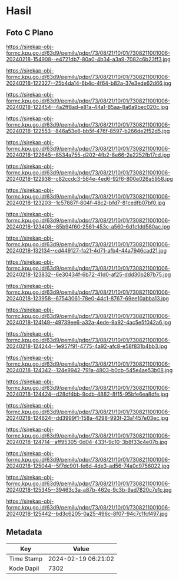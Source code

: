 # Hasil

## Foto C Plano

https://sirekap-obj-formc.kpu.go.id/63d9/pemilu/pdpr/73/08/21/10/01/7308211001006-20240218-154908--e4721db7-80a0-4b34-a3a9-7082c6b23ff3.jpg

https://sirekap-obj-formc.kpu.go.id/63d9/pemilu/pdpr/73/08/21/10/01/7308211001006-20240218-122327--25b4da14-6b4c-4f64-b82a-37e3ede62d66.jpg

https://sirekap-obj-formc.kpu.go.id/63d9/pemilu/pdpr/73/08/21/10/01/7308211001006-20240218-122454--4a2ff8ad-e81a-44a1-85aa-8a6a9bec020c.jpg

https://sirekap-obj-formc.kpu.go.id/63d9/pemilu/pdpr/73/08/21/10/01/7308211001006-20240218-122553--846a53e6-bb5f-476f-8597-b266de2f52d5.jpg

https://sirekap-obj-formc.kpu.go.id/63d9/pemilu/pdpr/73/08/21/10/01/7308211001006-20240218-122645--8534a755-d202-4fb2-8e66-2e2252fb17cd.jpg

https://sirekap-obj-formc.kpu.go.id/63d9/pemilu/pdpr/73/08/21/10/01/7308211001006-20240218-122938--c82ccdc3-564e-4ed6-92f6-800e026a5958.jpg

https://sirekap-obj-formc.kpu.go.id/63d9/pemilu/pdpr/73/08/21/10/01/7308211001006-20240218-123203--1c57887f-804f-48c2-bfd7-81cedfb07bf0.jpg

https://sirekap-obj-formc.kpu.go.id/63d9/pemilu/pdpr/73/08/21/10/01/7308211001006-20240218-123408--85b94f60-2561-453c-a560-6d1c1dd580ac.jpg

https://sirekap-obj-formc.kpu.go.id/63d9/pemilu/pdpr/73/08/21/10/01/7308211001006-20240218-132134--cd449127-fa21-4d71-afb4-44a7946cad21.jpg

https://sirekap-obj-formc.kpu.go.id/63d9/pemilu/pdpr/73/08/21/10/01/7308211001006-20240218-123832--6e30434f-6b72-41d0-af25-ddd30b287b75.jpg

https://sirekap-obj-formc.kpu.go.id/63d9/pemilu/pdpr/73/08/21/10/01/7308211001006-20240218-123958--67543061-78e0-44c1-8767-69ee10abba13.jpg

https://sirekap-obj-formc.kpu.go.id/63d9/pemilu/pdpr/73/08/21/10/01/7308211001006-20240218-124149--49739ee6-a32a-4ede-9a92-4ac5e5f042a6.jpg

https://sirekap-obj-formc.kpu.go.id/63d9/pemilu/pdpr/73/08/21/10/01/7308211001006-20240218-124244--1e957f91-4775-4a92-afc8-e58f831b4bb3.jpg

https://sirekap-obj-formc.kpu.go.id/63d9/pemilu/pdpr/73/08/21/10/01/7308211001006-20240218-124342--124e9942-791a-4803-b0cb-545e4ae53b08.jpg

https://sirekap-obj-formc.kpu.go.id/63d9/pemilu/pdpr/73/08/21/10/01/7308211001006-20240218-124424--d28df4bb-9cdb-4882-8f15-95bfe6ea8dfe.jpg

https://sirekap-obj-formc.kpu.go.id/63d9/pemilu/pdpr/73/08/21/10/01/7308211001006-20240218-124624--dd3999f1-158a-4298-993f-23a1457e03ec.jpg

https://sirekap-obj-formc.kpu.go.id/63d9/pemilu/pdpr/73/08/21/10/01/7308211001006-20240218-124714--aff95305-0d04-433f-9c10-3b8f33c4e07b.jpg

https://sirekap-obj-formc.kpu.go.id/63d9/pemilu/pdpr/73/08/21/10/01/7308211001006-20240218-125044--5f7dc901-fe6d-4de3-ad56-74a0c9756022.jpg

https://sirekap-obj-formc.kpu.go.id/63d9/pemilu/pdpr/73/08/21/10/01/7308211001006-20240218-125345--39463c3a-a87b-462e-9c3b-9ad7820c7e1c.jpg

https://sirekap-obj-formc.kpu.go.id/63d9/pemilu/pdpr/73/08/21/10/01/7308211001006-20240218-125442--bd3c6205-0a25-496c-8f07-94c7c1fcf497.jpg


## Metadata

| Key        | Value               |
| ---------- | ------------------- |
| Time Stamp | 2024-02-19 06:21:02 |
| Kode Dapil | 7302                |



